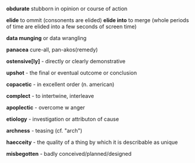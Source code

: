 **obdurate** stubborn in opinion or course of action

**elide** to ommit (consonents are elided) **elide into** to merge (whole periods of time are elided into a few seconds of screen time)

**data munging** or data wrangling

**panacea** cure-all, pan-akos(remedy)

**ostensive[ly]** - directly or clearly demonstrative

**upshot** - the final or eventual outcome or conclusion 

**copacetic** - in excellent order (n. american)

**complect** - to intertwine, interleave

**apoplectic** - overcome w anger

**etiology** - investigation or attributon of cause

**archness** - teasing (cf. "arch")

**haecceity** - the quality of a thing by which it is describable as unique

**misbegotten** - badly conceived/planned/designed